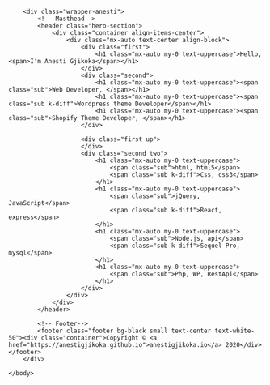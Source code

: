 <!DOCTYPE html>
<html lang="en">
    <head>
        <meta charset="utf-8" />
        <meta name="viewport" content="width=device-width, initial-scale=1, shrink-to-fit=no" />
        <meta name="description" content="" />
        <meta name="author" content="" />
        <title>Anesti Gjikoka</title>
        <link rel="icon" type="image/x-icon" href="assets/img/favicon-96x96.png" />
        <link href="https://fonts.googleapis.com/css?family=Nunito:200,200i,300,300i,400,400i,600,600i,700,700i,800,800i,900,900i" rel="stylesheet" />
        <link href="css/styles.css" rel="stylesheet" />
    </head>
    <body>

        <div class="wrapper-anesti">
            <!-- Masthead-->
            <header class="hero-section">
                <div class="container align-items-center">
                    <div class="mx-auto text-center align-block">
                        <div class="first">
                            <h1 class="mx-auto my-0 text-uppercase">Hello, <span>I'm Anesti Gjikoka</span></h1>
                        </div>
                        <div class="second">
                            <h1 class="mx-auto my-0 text-uppercase"><span class="sub">Web Developer, </span></h1>
                            <h1 class="mx-auto my-0 text-uppercase"><span class="sub k-diff">Wordpress theme Developer</span></h1>
                            <h1 class="mx-auto my-0 text-uppercase"><span class="sub">Shopify Theme Developer, </span></h1>
                        </div>
                        
                        <div class="first up">
                        </div>
                        <div class="second two">
                            <h1 class="mx-auto my-0 text-uppercase">
                                <span class="sub">html, html5</span>
                                <span class="sub k-diff">Css, css3</span>
                            </h1>
                            <h1 class="mx-auto my-0 text-uppercase">
                                <span class="sub">jQuery, JavaScript</span>
                                <span class="sub k-diff">React, express</span>
                            </h1>
                            <h1 class="mx-auto my-0 text-uppercase">
                                <span class="sub">Node.js, api</span>
                                <span class="sub k-diff">Sequel Pro, mysql</span>
                            </h1>
                            <h1 class="mx-auto my-0 text-uppercase">
                                <span class="sub">Php, WP, RestApi</span>
                            </h1>
                        </div>
                    </div>
                </div>
            </header>
    
            <!-- Footer-->
            <footer class="footer bg-black small text-center text-white-50"><div class="container">Copyright © <a href="https://anestigjikoka.github.io">anestigjikoka.io</a> 2020</div></footer>
        </div>

    </body>
</html>
